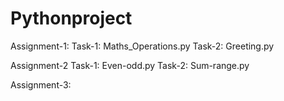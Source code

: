 # Pythonproject

Assignment-1: Task-1: Maths_Operations.py Task-2: Greeting.py

Assignment-2 Task-1: Even-odd.py Task-2: Sum-range.py

Assignment-3: